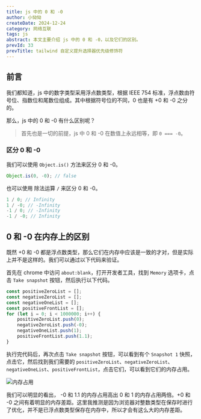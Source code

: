 ```yaml
---
title: js 中的 0 和 -0
author: 小恸恸
createDate: 2024-12-24
category: 网络互联
tags: js
abstract: 本文主要介绍 js 中的 0 和 -0，以及它们的区别。
prevId: 33
prevTitle: tailwind 自定义提升选择器优先级修饰符
---
```


## 前言

我们都知道，js 中的数字类型采用浮点数类型，根据 IEEE 754 标准，浮点数由符号位、指数位和尾数位组成。其中根据符号位的不同，0 也是有 +0 和 -0 之分的。

那么，js 中的 0 和 -0 有什么区别呢？

> 首先也是一切的前提，js 中 0 和 -0 在数值上永远相等，即 `0 === -0`。

### 区分 0 和 -0

我们可以使用 `Object.is()` 方法来区分 0 和 -0。

```js
Object.is(0, -0); // false
```

也可以使用 除法运算 `/` 来区分 0 和 -0。

```js
1 / 0; // Infinity
1 / -0; // -Infinity
-1 / 0; // -Infinity
-1 / -0; // Infinity
```

## 0 和 -0 在内存上的区别

既然 +0 和 -0 都是浮点数类型，那么它们在内存中应该是一致的才对，但是实际上并不是这样的。我们可以通过以下代码来验证。

首先在 chrome 中访问 `about:blank`，打开开发者工具，找到 `Memory` 选项卡，点击 `Take snapshot` 按钮，然后执行以下代码。

```js
const positiveZeroList = [];
const negativeZeroList = [];
const negativeOneList = [];
const positiveFrontList = [];
for (let i = 0; i < 1000000; i++) {
	positiveZeroList.push(0);
	negativeZeroList.push(-0);
	negativeOneList.push(1);
	positiveFrontList.push(1.1);
}
```

执行完代码后，再次点击 `Take snapshot` 按钮，可以看到有个 `Snapshot 1` 快照，点击它，然后找到我们需要的 `positiveZeroList`、`negativeZeroList`、`negativeOneList`、`positiveFrontList`，点击它们，可以看到它们的内存占用。

![内存占用](https://data.xtt.moe/chrome-0.png)

我们可以明显的看出， -0 和 1.1 的内存占用高出 0 和 1 的内存占用两倍。+0 和 -0 之间有着明显的内存差距。这里我推测是因为浏览器对整数类型在保存时进行了优化，并不是已浮点数类型保存在内存中，所以才会有这么大的内存差距。
